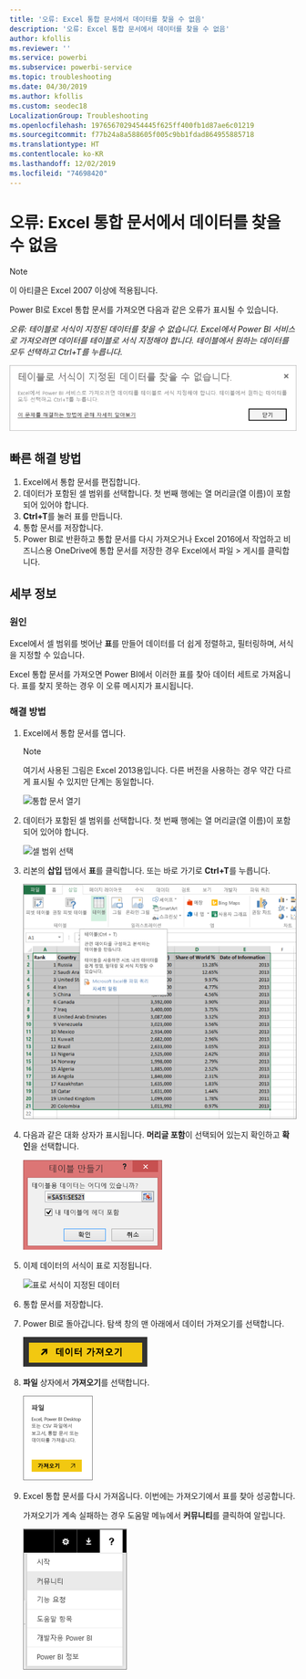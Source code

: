 ```yaml
---
title: '오류: Excel 통합 문서에서 데이터를 찾을 수 없음'
description: '오류: Excel 통합 문서에서 데이터를 찾을 수 없음'
author: kfollis
ms.reviewer: ''
ms.service: powerbi
ms.subservice: powerbi-service
ms.topic: troubleshooting
ms.date: 04/30/2019
ms.author: kfollis
ms.custom: seodec18
LocalizationGroup: Troubleshooting
ms.openlocfilehash: 1976567029454445f625ff400fb1d87ae6c01219
ms.sourcegitcommit: f77b24a8a588605f005c9bb1fdad864955885718
ms.translationtype: HT
ms.contentlocale: ko-KR
ms.lasthandoff: 12/02/2019
ms.locfileid: "74698420"
---
```

# <a name="error-we-couldnt-find-any-data-in-your-excel-workbook"></a>오류: Excel 통합 문서에서 데이터를 찾을 수 없음

>[!NOTE]  
>이 아티클은 Excel 2007 이상에 적용됩니다.

Power BI로 Excel 통합 문서를 가져오면 다음과 같은 오류가 표시될 수 있습니다.

*오류: 테이블로 서식이 지정된 데이터를 찾을 수 없습니다. Excel에서 Power BI 서비스로 가져오려면 데이터를 테이블로 서식 지정해야 합니다. 테이블에서 원하는 데이터를 모두 선택하고 Ctrl+T를 누릅니다.*

![통합 문서에서 데이터를 찾을 수 없습니다.](media/service-admin-troubleshoot-excel-workbook-data/power-bi-we-couldnt-find-any-data.png)

## <a name="quick-solution"></a>빠른 해결 방법
1. Excel에서 통합 문서를 편집합니다.
2. 데이터가 포함된 셀 범위를 선택합니다. 첫 번째 행에는 열 머리글(열 이름)이 포함되어 있어야 합니다.
3. **Ctrl+T**를 눌러 표를 만듭니다.
4. 통합 문서를 저장합니다.
5. Power BI로 반환하고 통합 문서를 다시 가져오거나 Excel 2016에서 작업하고 비즈니스용 OneDrive에 통합 문서를 저장한 경우 Excel에서 파일 > 게시를 클릭합니다.

## <a name="details"></a>세부 정보
### <a name="cause"></a>원인
Excel에서 셀 범위를 벗어난 **표**를 만들어 데이터를 더 쉽게 정렬하고, 필터링하며, 서식을 지정할 수 있습니다.

Excel 통합 문서를 가져오면 Power BI에서 이러한 표를 찾아 데이터 세트로 가져옵니다. 표를 찾지 못하는 경우 이 오류 메시지가 표시됩니다.

### <a name="solution"></a>해결 방법
1. Excel에서 통합 문서를 엽니다. 
    >[!NOTE]
    >여기서 사용된 그림은 Excel 2013용입니다. 다른 버전을 사용하는 경우 약간 다르게 표시될 수 있지만 단계는 동일합니다.
    
    ![통합 문서 열기](media/service-admin-troubleshoot-excel-workbook-data/power-bi-troubleshoot-excel-worksheet-1.png)
2. 데이터가 포함된 셀 범위를 선택합니다. 첫 번째 행에는 열 머리글(열 이름)이 포함되어 있어야 합니다.
   
    ![셀 범위 선택](media/service-admin-troubleshoot-excel-workbook-data/power-bi-troubleshoot-excel-worksheet-2.png)
3. 리본의 **삽입** 탭에서 **표**를 클릭합니다. 또는 바로 가기로 **Ctrl+T**를 누릅니다.
   
    ![테이블 삽입](media/service-admin-troubleshoot-excel-workbook-data/power-bi-troubleshoot-excel-worksheet-3.png)
4. 다음과 같은 대화 상자가 표시됩니다. **머리글 포함**이 선택되어 있는지 확인하고 **확인**을 선택합니다.
   
    ![테이블 만들기](media/service-admin-troubleshoot-excel-workbook-data/power-bi-troubleshoot-excel-create-table.png)
5. 이제 데이터의 서식이 표로 지정됩니다.
   
    ![표로 서식이 지정된 데이터](media/service-admin-troubleshoot-excel-workbook-data/power-bi-troubleshoot-excel-table.png)
6. 통합 문서를 저장합니다.
7. Power BI로 돌아갑니다. 탐색 창의 맨 아래에서 데이터 가져오기를 선택합니다.
   
    ![데이터 가져오기](media/service-admin-troubleshoot-excel-workbook-data/power-bi-get-data.png)
8. **파일** 상자에서 **가져오기**를 선택합니다.
   
    ![파일 가져오기](media/service-admin-troubleshoot-excel-workbook-data/power-bi-get-files.png)
9. Excel 통합 문서를 다시 가져옵니다. 이번에는 가져오기에서 표를 찾아 성공합니다.
   
    가져오기가 계속 실패하는 경우 도움말 메뉴에서 **커뮤니티**를 클릭하여 알립니다.
   
    ![커뮤니티 링크](media/service-admin-troubleshoot-excel-workbook-data/power-bi-question-menu-community.png)
